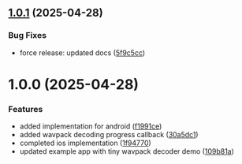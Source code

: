 ## [1.0.1](https://github.com/JairajJangle/react-native-tiny-wavpack-decoder/compare/v1.0.0...v1.0.1) (2025-04-28)


### Bug Fixes

* force release: updated docs ([5f9c5cc](https://github.com/JairajJangle/react-native-tiny-wavpack-decoder/commit/5f9c5ccb538c64dba24ae04fa0ced4303376c7dc))

# 1.0.0 (2025-04-28)


### Features

* added implementation for android ([f1991ce](https://github.com/JairajJangle/react-native-tiny-wavpack-decoder/commit/f1991ceb90e267a0857666ae2989ea3d5efae382))
* added wavpack decoding progress callback ([30a5dc1](https://github.com/JairajJangle/react-native-tiny-wavpack-decoder/commit/30a5dc165ca669a63d4a93b7487bc7b5ade43552))
* completed ios implementation ([1f94770](https://github.com/JairajJangle/react-native-tiny-wavpack-decoder/commit/1f94770f58915ff14e6ba38892ba913253e0b6a0))
* updated example app with tiny wavpack decoder demo ([109b81a](https://github.com/JairajJangle/react-native-tiny-wavpack-decoder/commit/109b81a9adde98aad1929b5cc3c00889d4da760c))
